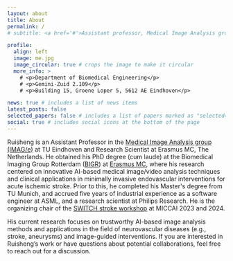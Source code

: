 ```yaml
---
layout: about
title: About
permalink: /
# subtitle: <a href='#'>Assistant professor, Medical Image Analysis group (IMAG/e), Department of Biomedical Engineering, Eindhoven University of Technology (TU/e)</a>

profile:
  align: left
  image: me.jpg
  image_circular: true # crops the image to make it circular
  more_info: >
    # <p>Department of Biomedical Engineering</p>
    # <p>Gemini-Zuid 2.109</p>
    # <p>Building 15, Groene Loper 5, 5612 AE Eindhoven</p>

news: true # includes a list of news items
latest_posts: false
selected_papers: false # includes a list of papers marked as "selected={true}"
social: true # includes social icons at the bottom of the page
---
```


Ruisheng is an Assistant Professor in the [Medical Image Analysis group (IMAG/e)](https://www.tue.nl/en/research/research-groups/medical-image-analysis) at TU Eindhoven and Research Scientist at Erasmus MC, The Netherlands. He obtained his PhD degree (cum laude) at the Biomedical Imaging Group Rotterdam ([BIGR](https://bigr.nl/)) at [Erasmus MC](https://www.erasmusmc.nl/en/), where his research centered on innovative AI-based medical image/video analysis techniques and clinical applications in minimally invasive endovascular interventions for acute ischemic stroke. Prior to this, he completed his Master's degree from TU Munich, and accrued five years of industrial experience as a software engineer at ASML, and a research scientist at Philips Research. He is the organizing chair of the [SWITCH stroke workshop](https://switchmiccai.github.io/switch/) at MICCAI 2023 and 2024. 

His current research focuses on trustworthy AI-based image analysis methods and applications in the field of neurovascular diseases (e.g., stroke, aneurysms) and image-guided interventions. If you are interested in Ruisheng’s work or have questions about potential collaborations, feel free to reach out for a discussion.
